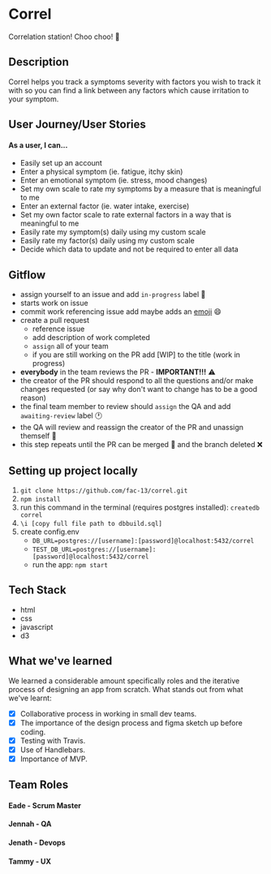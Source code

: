 
# Correl
Correlation station! Choo choo! :station:

## Description
Correl helps you track a symptoms severity with factors you wish to track it with so you can find a link between any factors which cause irritation to your symptom.

## User Journey/User Stories
#### As a user, I can...
- Easily set up an account
- Enter a physical symptom (ie. fatigue, itchy skin)
- Enter an emotional symptom (ie. stress, mood changes)
- Set my own scale to rate my symptoms by a measure that is meaningful to me
- Enter an external factor (ie. water intake, exercise)
- Set my own factor scale to rate external factors in a way that is meaningful to me
- Easily rate my symptom(s) daily using my custom scale
- Easily rate my factor(s) daily using my custom scale
- Decide which data to update and not be required to enter all data

## Gitflow

 - assign yourself to an issue and add `in-progress` label :traffic_light:
 - starts work on issue
 - commit work referencing issue add maybe adds an [emoji](https://gitmoji.carloscuesta.me/) :smile:
 - create a pull request
     - reference issue
     - add description of work completed
     - `assign` all of your team
     - if you are still working on the PR add [WIP] to the title (work in progress)
- __everybody__ in the team reviews the PR - **IMPORTANT!!!** :warning:
- the creator of the PR should respond to all the questions and/or make changes requested (or say why don't want to change has to be a good reason)
- the final team member to review should `assign` the QA and add `awaiting-review` label :clock1:
- the QA will review and reassign the creator of the PR and unassign themself :wave:
- this step repeats until the PR can be merged :twisted_rightwards_arrows: and the branch deleted :x:

## Setting up project locally
1. `git clone https://github.com/fac-13/correl.git`
2. `npm install`
3. run this command in the terminal (requires postgres installed): `createdb correl`
4.  `\i [copy full file path to dbbuild.sql]`
5. create config.env
	- `DB_URL=postgres://[username]:[password]@localhost:5432/correl`
	- `TEST_DB_URL=postgres://[username]:[password]@localhost:5432/correl`
	- run the app: `npm start`

## Tech Stack
- html
- css
- javascript
- d3

## What we've learned
We learned a considerable amount specifically roles and the iterative process of designing an app from scratch. What stands out from what we've learnt:
- [x] Collaborative process in working in small dev teams.
- [x] The importance of the design process and figma sketch up before coding.
- [x] Testing with Travis.
- [x] Use of Handlebars.
- [x] Importance of MVP.

## Team Roles
#### Eade - Scrum Master
#### Jennah - QA
#### Jenath - Devops
#### Tammy - UX

